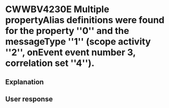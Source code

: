 # CWWBV4230E Multiple propertyAlias definitions were found for the property ''0'' and the messageType ''1'' (scope activity ''2'', onEvent event number 3, correlation set ''4'').

## Explanation

## User response